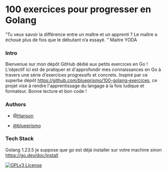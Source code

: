 # 100 exercices pour progresser en Golang

“Tu veux savoir la différence entre un maître et un apprenti ? Le maître a échoué plus de fois que le débutant n’a essayé. ” Maitre YODA

### Intro
Bienvenue sur mon dépôt GitHub dédié aux petits exercices en Go !
L'objectif ici est de pratiquer et d'approfondir mes connaissances en Go à travers une série d'exercices progressifs et concrets. Inspiré par ce superbe dépôt https://github.com/blueprismo/100-golang-exercices, ce projet vise à rendre l'apprentissage du langage à la fois ludique et formateur.
Bonne lecture et bon code !

### Authors

- [@Hanson](https://www.github.com/HansonR)

- [@blueprismo](https://github.com/blueprismo)


### Tech Stack

Golang 1.23.5
je suppose que go est déjà installer sur votre machine sinon https://go.dev/doc/install

[![GPLv3 License](https://img.shields.io/badge/License-GPL%20v3-yellow.svg)](https://opensource.org/licenses/)